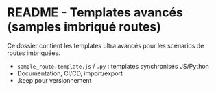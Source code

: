 # README - Templates avancés (samples imbriqué routes)

Ce dossier contient les templates ultra avancés pour les scénarios de routes imbriquées.

- `sample_route.template.js` / `.py` : templates synchronisés JS/Python
- Documentation, CI/CD, import/export
- .keep pour versionnement

